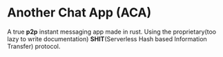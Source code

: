 # Another Chat App (ACA)
A true **p2p** instant messaging app made in rust. Using the proprietary(too lazy to write documentation) **SHIT**(Serverless Hash based Information Transfer) protocol.
